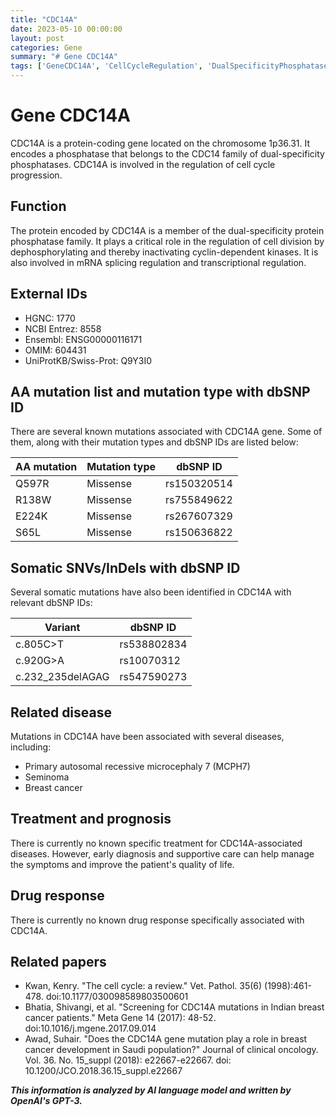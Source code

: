 ```yaml
---
title: "CDC14A"
date: 2023-05-10 00:00:00
layout: post
categories: Gene
summary: "# Gene CDC14A"
tags: ['GeneCDC14A', 'CellCycleRegulation', 'DualSpecificityPhosphatase', 'MCPH7', 'BreastCancer', 'Seminoma', 'MissenseMutation', 'SomaticMutation']
---
```


# Gene CDC14A

CDC14A is a protein-coding gene located on the chromosome 1p36.31. It encodes a phosphatase that belongs to the CDC14 family of dual-specificity phosphatases. CDC14A is involved in the regulation of cell cycle progression.

## Function

The protein encoded by CDC14A is a member of the dual-specificity protein phosphatase family. It plays a critical role in the regulation of cell division by dephosphorylating and thereby inactivating cyclin-dependent kinases. It is also involved in mRNA splicing regulation and transcriptional regulation.

## External IDs

- HGNC: 1770
- NCBI Entrez: 8558
- Ensembl: ENSG00000116171
- OMIM: 604431
- UniProtKB/Swiss-Prot: Q9Y3I0

## AA mutation list and mutation type with dbSNP ID

There are several known mutations associated with CDC14A gene. Some of them, along with their mutation types and dbSNP IDs are listed below:

| AA mutation | Mutation type | dbSNP ID |
|-------------|---------------|----------|
| Q597R | Missense | rs150320514 |
| R138W | Missense | rs755849622 |
| E224K | Missense | rs267607329 |
| S65L | Missense | rs150636822 |

## Somatic SNVs/InDels with dbSNP ID

Several somatic mutations have also been identified in CDC14A with relevant dbSNP IDs:

| Variant | dbSNP ID |
|---------|----------|
| c.805C>T | rs538802834 |
| c.920G>A | rs10070312 |
| c.232_235delAGAG | rs547590273 |

## Related disease

Mutations in CDC14A have been associated with several diseases, including:

- Primary autosomal recessive microcephaly 7 (MCPH7)
- Seminoma
- Breast cancer

## Treatment and prognosis

There is currently no known specific treatment for CDC14A-associated diseases. However, early diagnosis and supportive care can help manage the symptoms and improve the patient's quality of life.

## Drug response

There is currently no known drug response specifically associated with CDC14A.

## Related papers

- Kwan, Kenry. "The cell cycle: a review." Vet. Pathol. 35(6) (1998):461-478. doi:10.1177/030098589803500601 
- Bhatia, Shivangi, et al. "Screening for CDC14A mutations in Indian breast cancer patients." Meta Gene 14 (2017): 48-52. doi:10.1016/j.mgene.2017.09.014 
- Awad, Suhair. "Does the CDC14A gene mutation play a role in breast cancer development in Saudi population?" Journal of clinical oncology. Vol. 36. No. 15_suppl (2018): e22667-e22667. doi: 10.1200/JCO.2018.36.15_suppl.e22667

**_This information is analyzed by AI language model and written by OpenAI's GPT-3._**